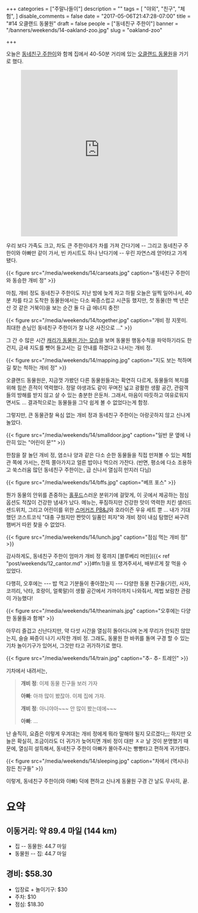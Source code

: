 +++
categories = ["주말나들이"]
description = ""
tags = [
    "야외",
    "친구",
    "체험",
]
disable_comments = false
date = "2017-05-06T21:47:28-07:00"
title = "#14 오클랜드 동물원"
draft = false
people = ["동네친구 주한이"]
banner = "/banners/weekends/14-oakland-zoo.jpg"
slug = "oakland-zoo"

+++

오늘은 [동네친구 주한이](/people/동네친구-주한이)와 함께 집에서 40-50분 거리에
있는 [오클랜드 동물원](http://www.oaklandzoo.org/)을 가기로 했다.

<figure>
<iframe
src="https://www.google.com/maps/embed?pb=!1m18!1m12!1m3!1d202373.31294790687!2d-122.26635749311119!3d37.5766628465624!2m3!1f0!2f0!3f0!3m2!1i1024!2i768!4f13.1!3m3!1m2!1s0x808f8f126fe5f7e1%3A0xe47975f45ac47306!2sOakland+Zoo!5e0!3m2!1sen!2sus!4v1494133276054"
width="100%" height="450" frameborder="0" style="border:0"
allowfullscreen></iframe>
</figure>

우리 보다 가족도 크고, 차도 큰 주한이네가 차를 가져 간다기에 -- 그리고
동네친구 주한이와 아빠만 같이 가서,  빈 카시트도 하나 난다기에 -- 우린
자연스레 얻어타고 가게 됐다.

{{< figure
  src="/media/weekends/14/carseats.jpg"
  caption="동네친구 주한이와 동승한 개비 정" >}}

마침, 개비 정도 동네친구 주한이도 지난 밤에 늦게 자고 하필 오늘은 일찍
일어나서, 40분 차를 타고 도착한 동물원에서는 다소 짜증스럽고 시큰둥 했지만,
첫 동물(한 백 년은 산 것 같은 거북이)을 보는 순간 둘 다 급 에너지 충전!

{{< figure
  src="/media/weekends/14/together.jpg"
  caption="개비 정 지못미. 최대한 손님인 동네친구 주한이가 잘 나온 사진으로 …" >}}

그 간 수 많은 시간 [캐리가 동물원 가는
모습](https://www.youtube.com/watch?v=mLxHgAQwCyA&t=252s)을 보며 동물원
행동수칙을 파악하기라도 한 건지, 금새 지도를 뺏어 들고서는 길 안내를 하겠다고
나서는 개비 정.

{{< figure
  src="/media/weekends/14/mapping.jpg"
  caption="지도 보는 척하며 길 찾는 척하는 개비 정" >}}

오클랜드 동물원은, 지금껏 가봤던 다른 동물원들과는 확연히 다르게, 동물들의
복지를 위해 힘쓴 흔적이 역력했다. 정말 야생과도 같이 꾸며진 넓고 광활한 생활
공간, 관람객들의 방해를 받지 않고 살 수 있는 충분한 은둔처. 그래서, 마음이
따듯하고 여유로워지면서도 … 결과적으로는 동물들을 그닥 쉽게 볼 수 없었다는게
함정.

그렇지만, 큰 동물관찰 욕심 없는 개비 정과 동네친구 주한이는 아랑곳하지 않고
신나게 놀았다.

{{< figure
  src="/media/weekends/14/smalldoor.jpg"
  caption="일반 문 옆에 나란히 있는 \"어린이 문\"" >}}

한참을 잘 놀던 개비 정, 염소나 양과 같은 다소 순한 동물들을 직접 만져볼 수 있는
체험관 쪽에 가서는, 잔뜩 쫄아가지고 얼른 밥이나 먹으러 가잔다. (반면, 평소에
다소 조용하고 쑥스러움 많던 동네친구 주한이는, 급 신나서 열심히 만지러 다님)

{{< figure
  src="/media/weekends/14/bffs.jpg"
  caption="베프 포스" >}}

뭔가 동물의 안위를 존중하는 [홀푸드](http://www.wholefoodsmarket.com/)스러운
분위기에 걸맞게, 이 곳에서 제공하는 점심 옵션도 적잖이 건강한 냄새가 났다.
메뉴는, 푸짐하지만 건강한 맛이 역력한 치킨 샐러드 샌드위치, 그리고 어린이를
위한 [스머커즈
PB&J](http://www.smuckersuncrustables.com/products/peanut-butter-and-strawberry-jam-sandwich)와
호라이즌 우유 세트 뿐 … 내가 기대했던 코스트코식 "대충 구웠지만 짠맛이 일품인
피자"와 개비 정이 내심 탐했던 싸구려 햄버거 따윈 찾을 수 없었다.

{{< figure
  src="/media/weekends/14/lunch.jpg"
  caption="점심 먹는 개비 정" >}}

감사하게도, 동네친구 주한이 엄마가 개비 정 몫까지 [블루베리 머핀]({{< ref
"post/weekends/12_cantor.md" >}}#fn:1)을 또 챙겨주셔서, 배부르게 잘 먹을 수
있었다.

다행히, 오후에는 --- 밥 먹고 기분들이 좋아졌는지 --- 다양한 동물 친구들(기린,
사자, 코끼리, 낙타, 호랑이, 얼룩말)이 생활 공간에서 가까이까지 나와줘서, 제법
보람찬 관람이 가능했다!

{{< figure
  src="/media/weekends/14/theanimals.jpg"
  caption="오후에는 다양한 동물들과 함께" >}}

아무리 즐겁고 신난다지만, 약 다섯 시간을 열심히 돌아다니며 논게 무리가 안되진
않았는지, 슬슬 짜증이 나기 시작한 개비 정. 그래도, 동물원 한 바퀴를 돌며 구경
할 수 있는 기차 놀이기구가 있어서, 그것만 타고 귀가하기로 했다.

{{< figure
  src="/media/weekends/14/train.jpg"
  caption="추- 추- 트레인" >}}

기차에서 내려서는,

> **개비 정**: 이제 동물 친구들 보러 가자
>
> **아빠**: 아까 많이 봤잖아. 이제 집에 가자.
>
> **개비 정**: 아니야아~~~ 안 많이 봤는데에~~~
>
> **아빠**: …

난 솔직히, 요즘은 이렇게 우겨대는 개비 정에게 뭐라 말해야 될지 모르겠다;;;
하지만 오늘은 확실히, 조금이라도 더 귀가가 늦어지면 개비 정이 대판 ㅈㄹ 날 것이
분명했기 때문에, 열심히 설득해서, 동네친구 주한이 아빠가 몰아주시는 빵빵타고
편하게 귀가했다.

{{< figure
  src="/media/weekends/14/sleeping.jpg"
  caption="차에서 (역시나) 잠든 친구들" >}}

이렇게, 동네친구 주한이(와 아빠) 덕에 편하고 신나게 동물원 구경 간 날도 무사히, 끝.

# 요약

## 이동거리: 약 89.4 마일 (144 km)

- 집 -- 동물원: 44.7 마일
- 동물원 -- 집: 44.7 마일

## 경비: $58.30

- 입장료 + 놀이기구: $30
- 주차: $10
- 점심: $18.30
